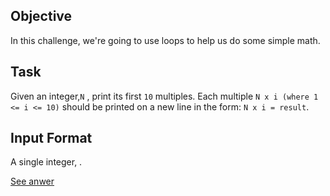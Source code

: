 ## Objective 

In this challenge, we're going to use loops to help us do some simple math.

## Task

Given an integer,`N` , print its first `10` multiples. Each multiple `N x i (where 1 <= i <= 10)` should be printed on a new line in the form: `N x i = result`.

## Input Format

A single integer, .

[See anwer](005-java-loops-1)
